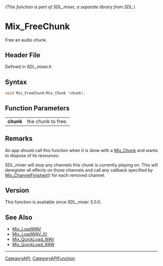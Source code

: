 ###### (This function is part of SDL_mixer, a separate library from SDL.)
# Mix_FreeChunk

Free an audio chunk.

## Header File

Defined in SDL_mixer.h

## Syntax

```c
void Mix_FreeChunk(Mix_Chunk *chunk);

```

## Function Parameters

|               |                    |
| ------------- | ------------------ |
| **chunk**     | the chunk to free. |

## Remarks

An app should call this function when it is done with a
[Mix_Chunk](Mix_Chunk) and wants to dispose of its resources.

SDL_mixer will stop any channels this chunk is currently playing on. This
will deregister all effects on those channels and call any callback
specified by [Mix_ChannelFinished](Mix_ChannelFinished)() for each removed
channel.

## Version

This function is available since SDL_mixer 3.0.0.

## See Also

- [Mix_LoadWAV](Mix_LoadWAV)
- [Mix_LoadWAV_IO](Mix_LoadWAV_IO)
- [Mix_QuickLoad_WAV](Mix_QuickLoad_WAV)
- [Mix_QuickLoad_RAW](Mix_QuickLoad_RAW)

----
[CategoryAPI](CategoryAPI), [CategoryAPIFunction](CategoryAPIFunction)

